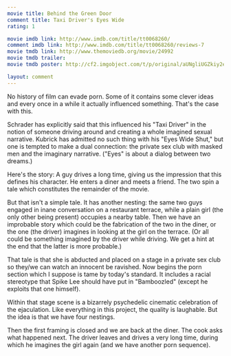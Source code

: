```yaml
---
movie title: Behind the Green Door
comment title: Taxi Driver's Eyes Wide
rating: 1

movie imdb link: http://www.imdb.com/title/tt0068260/
comment imdb link: http://www.imdb.com/title/tt0068260/reviews-7
movie tmdb link: http://www.themoviedb.org/movie/24992
movie tmdb trailer: 
movie tmdb poster: http://cf2.imgobject.com/t/p/original/aUNgliUGZkiy2eUU2Fu0pFHEJ1t.jpg

layout: comment
---
```


No history of film can evade porn. Some of it contains some clever ideas and every once in a while it actually influenced something. That's the case with this.

Schrader has explicitly said that this influenced his "Taxi Driver" in the notion of someone driving around and creating a whole imagined sexual narrative. Kubrick has admitted no such thing with his "Eyes Wide Shut," but one is tempted to make a dual connection: the private sex club with masked men and the imaginary narrative. ("Eyes" is about a dialog between two dreams.)

Here's the story: A guy drives a long time, giving us the impression that this defines his character. He enters a diner and meets a friend. The two spin a tale which constitutes the remainder of the movie.

But that isn't a simple tale. It has another nesting: the same two guys engaged in inane conversation on a restaurant terrace, while a plain girl (the only other being present) occupies a nearby table. Then we have an improbable story which could be the fabrication of the two in the diner, or the one (the driver) imagines in looking at the girl on the terrace. (Or all could be something imagined by the driver while driving. We get a hint at the end that the latter is more probable.)

That tale is that she is abducted and placed on a stage in a private sex club so they/we can watch an innocent be ravished. Now begins the porn section which I suppose is tame by today's standard. It includes a racial stereotype that Spike Lee should have put in "Bamboozled" (except he exploits that one himself).

Within that stage scene is a bizarrely psychedelic cinematic celebration of the ejaculation. Like everything in this project, the quality is laughable. But the idea is that we have four nestings.

Then the first framing is closed and we are back at the diner. The cook asks what happened next. The driver leaves and drives a very long time, during which he imagines the girl again (and we have another porn sequence).